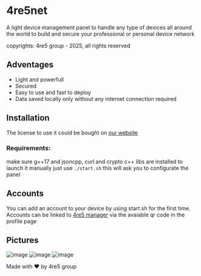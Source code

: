 # 4re5net
A light device management panel to handle any type of devices all around the world to build and secure your professional or personal device network


copyrights: 4re5 group - 2025, all rights reserved

## Adventages
- Light and powerfull
- Secured
- Easy to use and fast to deploy
- Data saved locally only without any internet connection required

## Installation
The license to use it could be bought on [our website](https://4re5group.github.io/products/)

### Requirements:
make sure g++17 and jsoncpp, curl and crypto c++ libs are installed
to launch it manually just use `./start.sh`
this will ask you to configurate the panel

## Accounts
You can add an account to your device by using start.sh for the first time.
Accounts can be linked to [4re5 manager](https://github.com/4re5group/4re5-manager) via the avaiable qr code in the profile page

## Pictures
![image](https://github.com/user-attachments/assets/226fb690-b632-4efa-9aad-a78282f1fed3)
![image](https://github.com/user-attachments/assets/b3a00384-c809-443d-830d-fa54952e1778)
![image](https://github.com/user-attachments/assets/6576a9c2-7ec4-4ca3-bd55-19fc36f00866)


Made with ❤️ by 4re5 group